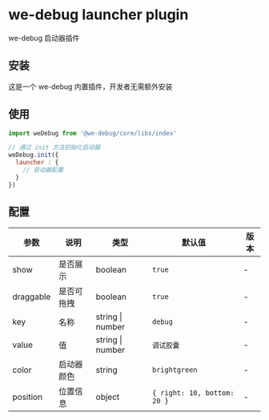 # we-debug launcher plugin

we-debug 启动器插件

## 安装

这是一个 we-debug 内置插件，开发者无需额外安装

## 使用

```javascript
import weDebug from '@we-debug/core/libs/index'

// 通过 init 方法初始化启动器
weDebug.init({
  launcher : { 
    // 启动器配置
  }
})
```

## 配置

参数 | 说明 |  类型 | 默认值 | 版本
-|-|-|-|-|
show	 | 是否展示 | boolean | `true` | - |
draggable | 是否可拖拽 | boolean | `true` | - |
key | 名称 | string \| number | `debug` | - |
value | 值 | string \| number | `调试胶囊` | - |
color | 启动器颜色 | string | `brightgreen` | - |
position | 位置信息 | object | `{ right: 10, bottom: 20 }` | - |
